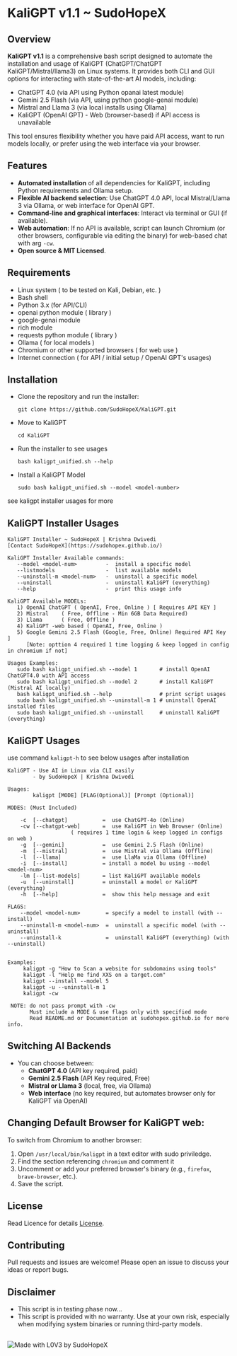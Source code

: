 # KaliGPT v1.1 ~ SudoHopeX

## Overview

**KaliGPT v1.1** is a comprehensive bash script designed to automate the installation and usage of KaliGPT (ChatGPT/ChatGPT KaliGPT/Mistral/llama3) on Linux systems. It provides both CLI and GUI options for interacting with state-of-the-art AI models, including:

- ChatGPT 4.0 (via API using Python opanai latest module)
- Gemini 2.5 Flash (via API, using python google-genai module)
- Mistral and Llama 3 (via local installs using Ollama)
- KaliGPT (OpenAI GPT) - Web (browser-based) if API access is unavailable

This tool ensures flexibility whether you have paid API access, want to run models locally, or prefer using the web interface via your browser.

## Features

- **Automated installation** of all dependencies for KaliGPT, including Python requirements and Ollama setup.
- **Flexible AI backend selection**: Use ChatGPT 4.0 API, local Mistral/Llama 3 via Ollama, or web interface for OpenAI GPT.
- **Command-line and graphical interfaces**: Interact via terminal or GUI (if available).
- **Web automation**: If no API is available, script can launch Chromium (or other browsers, configurable via editing the binary) for web-based chat with arg `-cw`.
- **Open source & MIT Licensed**.

## Requirements

- Linux system ( to be tested on Kali, Debian, etc. )
- Bash shell
- Python 3.x (for API/CLI)
- openai python module ( library )
- google-genai module
- rich module
- requests python module ( library )
- Ollama ( for local models )
- Chromium or other supported browsers ( for web use )
- Internet connection ( for API / initial setup / OpenAI GPT's usages)

## Installation

- Clone the repository and run the installer:
  ```
  git clone https://github.com/SudoHopeX/KaliGPT.git
  ```

- Move to KaliGPT
  ```
  cd KaliGPT
  ```

- Run the installer to see usages
  ```
  bash kaligpt_unified.sh --help
  ```

- Install a KaliGPT Model
  ```
  sudo bash kaligpt_unified.sh --model <model-number>
  ```
see kaligpt installer usages for more

## KaliGPT Installer Usages
```
KaliGPT Installer ~ SudoHopeX | Krishna Dwivedi
[Contact SudoHopeX](https://sudohopex.github.io/)

KaliGPT Installer Available commands:
   --model <model-num>         -  install a specific model
   --listmodels                -  list available models
   --uninstall-m <model-num>   -  uninstall a specific model
   --uninstall                 -  uninstall KaliGPT (everything)
   --help                      -  print this usage info

KaliGPT Available MODELs:
   1) OpenAI ChatGPT ( OpenAI, Free, Online ) [ Requires API KEY ]
   2) Mistral    ( Free, Offline - Min 6GB Data Required)
   3) Llama      ( Free, Offline )
   4) KaliGPT -web based ( OpenAI, Free, Online )
   5) Google Gemini 2.5 Flash (Google, Free, Online) Required API Key ]
      [Note: opttion 4 required 1 time logging & keep logged in config in chromium if not]

Usages Examples:
   sudo bash kaligpt_unified.sh --model 1       # install OpenAI ChatGPT4.0 with API access
   sudo bash kaligpt_unified.sh --model 2       # install KaliGPT (Mistral AI locally)
   bash kaligpt_unified.sh --help               # print script usages
   sudo bash kaligpt_unified.sh --uninstall-m 1 # uninstall OpenAI installed files
   sudo bash kaligpt_unified.sh --uninstall     # uninstall KaliGPT (everything)

```

## KaliGPT Usages
use command `kaligpt-h` to see below usages after installation

```
KaliGPT - Use AI in Linux via CLI easily
        - by SudoHopeX | Krishna Dwivedi

Usages:
        kaligpt [MODE] [FLAG(Optional)] [Prompt (Optional)]

MODES: (Must Included)

    -c  [--chatgpt]           =  use ChatGPT-4o (Online)
    -cw [--chatgpt-web]       =  use KaliGPT in Web Browser (Online)
                    ( requires 1 time login & keep logged in configs on web )
    -g  [--gemini]            =  use Gemini 2.5 Flash (Online)
    -m  [--mistral]           =  use Mistral via Ollama (Offline)
    -l  [--llama]             =  use LlaMa via Ollama (Offline)
    -i  [--install]           = install a model bu using --model <model-num>
    -lm [--list-models]       = list KaliGPT available models
    -u  [--uninstall]         = uninstall a model or KaliGPT (everything)
    -h  [--help]              =  show this help message and exit

FLAGS:
    --model <model-num>        = specify a model to install (with --install)
    --uninstall-m <model-num>  =  uninstall a specific model (with --uninstall)
    --uninstall-k              =  uninstall KaliGPT (everything) (with --uninstall)


Examples:
     kaligpt -g "How to Scan a website for subdomains using tools"
     kaligpt -l "Help me find XXS on a target.com"
     kaligpt --install --model 5
     kaligpt -u --uninstall-m 1
     kaligpt -cw

 NOTE: do not pass prompt with -cw
       Must include a MODE & use flags only with specified mode
       Read README.md or Documentation at sudohopex.github.io for more info. 
```

## Switching AI Backends
- You can choose between:
  - **ChatGPT 4.0** (API key required, paid)
  - **Gemini 2.5 Flash** (API Key required, Free)
  - **Mistral or Llama 3** (local, free, via Ollama)
  - **Web interface** (no key required, but automates browser only for KaliGPT via OpenAI)

## Changing Default Browser for KaliGPT web:
To switch from Chromium to another browser:
1. Open `/usr/local/bin/kaligpt` in a text editor with sudo priviledge.
2. Find the section referencing `chromium` and comment it
3. Uncomment or add your preferred browser's binary (e.g., `firefox`, `brave-browser`, etc.). 
4. Save the script.

## License

Read Licence for details [License](LICENSE).

## Contributing

Pull requests and issues are welcome! Please open an issue to discuss your ideas or report bugs.


## Disclaimer
- This script is in testing phase now...
- This script is provided with no warranty. Use at your own risk, especially when modifying system binaries or running third-party models.


##   
![Made with L0V3 by SudoHopeX](https://sudohopex.github.io/img/made-with-love-by-sudohopex.png)
